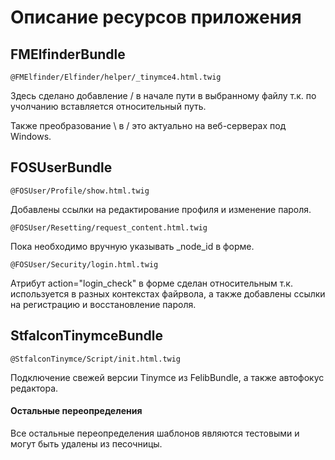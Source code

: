 # Описание ресурсов приложения

## FMElfinderBundle

`@FMElfinder/Elfinder/helper/_tinymce4.html.twig`

Здесь сделано добавление / в начале пути в выбранному файлу т.к. по учолчанию вставляется относительный путь.

Также преобразование \ в / это актуально на веб-серверах под Windows.

## FOSUserBundle

`@FOSUser/Profile/show.html.twig`

Добавлены ссылки на редактирование профиля и изменение пароля.

`@FOSUser/Resetting/request_content.html.twig`

Пока необходимо вручную указывать _node_id в форме.

`@FOSUser/Security/login.html.twig`

Атрибут action="login_check" в форме сделан относительным т.к. используется в разных контекстах файрвола, а также добавлены ссылки на регистрацию и восстановление пароля.

## StfalconTinymceBundle

`@StfalconTinymce/Script/init.html.twig`

Подключение свежей версии Tinymce из FelibBundle, а также автофокус редактора.


#### Остальные переопределения

Все остальные переопределения шаблонов являются тестовыми и могут быть удалены из песочницы.
